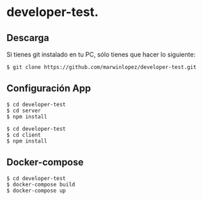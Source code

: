 # developer-test.

## Descarga



Si tienes git instalado en tu PC, sólo tienes que hacer lo siguiente:

```
$ git clone https://github.com/marwinlopez/developer-test.git
```

## Configuración App


```
$ cd developer-test
$ cd server
$ npm install
```

```
$ cd developer-test
$ cd client
$ npm install
```

## Docker-compose
```
$ cd developer-test
$ docker-compose build
$ docker-compose up
```

